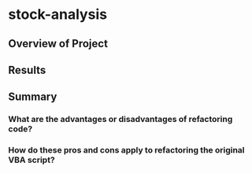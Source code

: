 # stock-analysis

## Overview of Project



## Results



## Summary
### What are the advantages or disadvantages of refactoring code?



### How do these pros and cons apply to refactoring the original VBA script?
